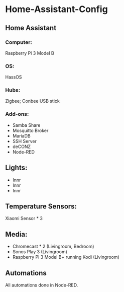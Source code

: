 # Home-Assistant-Config

## Home Assistant
### Computer:
Raspberry Pi 3 Model B

### OS:
HassOS

### Hubs:
Zigbee; Conbee USB stick

### Add-ons:
* Samba Share
* Mosquitto Broker
* MariaDB
* SSH Server
* deCONZ
* Node-RED

## Lights:
* Innr
* Innr
* Innr

## Temperature Sensors:
Xiaomi Sensor * 3

## Media:
* Chromecast * 2 (Livingroom, Bedroom)
* Sonos Play 3 (Livingroom)
* Raspberry Pi 3 Model B+ running Kodi (Livingroom)

## Automations
All automations done in Node-RED.
